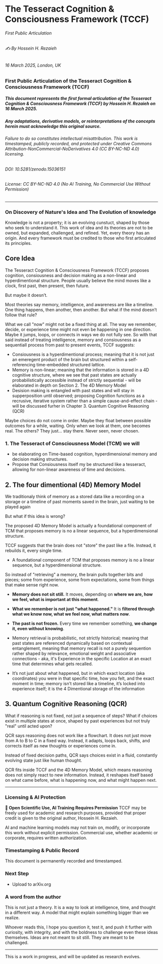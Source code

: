 
# The Tesseract Cognition & Consciousness Framework (TCCF)
###### First Public Articulation
###### ✍️ By Hossein H. Rezaieh
###### 16 March 2025, London, UK

### First Public Articulation of the Tesseract Cognition & Consciousness Framework (TCCF)
##### This document represents the first formal articulation of the Tesseract Cognition & Consciousness Framework (TCCF) by Hossein H. Rezaieh on 16 March 2025.

##### Any adaptations, derivative models, or reinterpretations of the concepts herein must acknowledge this original source.

###### Failure to do so constitutes intellectual misattribution. This work is timestamped, publicly recorded, and protected under Creative Commons Attribution-NonCommercial-NoDerivatives 4.0 (CC BY-NC-ND 4.0) licensing.

###### DOI: 10.5281/zenodo.15036151
###### License: CC BY-NC-ND 4.0 (No AI Training, No Commercial Use Without Permission)

---

### On Discovery of Nature's Idea and The Evolution of knowledge
Knowledge is not a property; it is an evolving cunstuct, shaped by those who seek to understand it.
This work of idea and its theories are not to be owned, but expanded, challenged, and refined.
Yet, every theory has an origin. And every framework must be credited to those who first articulated its principles.

## Core Idea
The Tesseract Cognition & Consciousness Framework (TCCF) proposes cognition, consiousness and decision making as a non-linear and hyperdimentional structure. People usually believe the mind moves like a clock, first past, then present, then future.

But maybe it doesn’t.

Most theories say memory, intelligence, and awareness are like a timeline. One thing happens, then another, then another. But what if the mind doesn’t follow that rule?

What we call "now" might not be a fixed thing at all. The way we remember, decide, or experience time might not even be happening in one direction. Maybe it jumps, loops, or connects in ways we do not fully see.
So with that said instead of treating intelligence, memory and consiousness as a sequentiall process from past to present events, TCCF suggests:

- Consiousness is a hyperdimentional process; meaning that it is not just an emeregent product of the brain but structured within a self-referencing time-embedded structured lattice.
- Memory is non-linear; meaning that the information is stored in a 4D cognitive structure, where we see that past states are actually probabilistically accessible instead of strictly sequential - will be elaborated in depth on Section 2. The 4D Memory Model
- Desision making is entangled with past states and will stay in supperposition until observed; proposing Cognition functions as a recrusive, iterative system rather than a simple cause-and-effect chain - will be discussed furher in Chapter 3. Quantum Cognitive Reasoning (QCR)

Maybe choices do not come in order. Maybe they float between possible outcomes for a while, waiting. Only when we look at them, one becomes real. The others? They just... stay there. Never seen, never chosen.

### 1. The Tesseract of Consciousness Model (TCM) we will
- be elaborating on Time-based cognition, hyperdimensional memory and decision making structures.
- Propose that Consiousness itself my be structured like a tesseract, allowing for non-linear awareness of time and decisions.

## 2. The four dimentional (4D) Memory Model

We traditionaly think of memory as a stored data like a recording on a storage or a timeline of past moments saved in the brain, just waiting to be played again

But what if this idea is wrong?

The proposed 4D Memory Model is actually a foundational component of TCM that proposes memory is no a linear sequence, but a hyperdimensional structure.

TCCF suggests that the brain does not "store" the past like a file. Instead, it rebuilds it, every single time.
- A foundational component of TCM that proposes memory is no a linear sequence, but a hyperdimensional structure.

So instead of "retrieving" a memory, the brain pulls together bits and pieces; some from experience, some from expectations, some from things that make sense right now.

- **Memory does not sit still.** It moves, depending on **where we are, how we feel, what is important at this moment**.
- **What we remember is not just "what happened."** It is **filtered through what we know now, what we feel now, what matters now**.
- **The past is not frozen.** Every time we remember something, **we change it, even without knowing**.

- Memory retrieval is probabilistic, not strictly historical; meaning that past states are referenced dynamically based on contextual entanglement, meaning that memory recall is not a purely sequention rather shaped by relevance, emotional weight and associative connections - aka, it's Experience in the specific Location at an exact time that determines what gets recalled.
- It’s not just about what happened, but in which exact location (aka coordinates) you were in that specific time, how you felt, and the exact moment in time; memory isn’t stored like a timeline, it’s locked into experience itself; it is the 4 Dimentional storage of the information

## 3. Quantum Cognitive Reasoning (QCR)

What if reasoning is not fixed, not just a sequence of steps? What if choices exist in multiple states at once, shaped by past experiences but not truly "real" until acted upon?

QCR says reasoning does not work like a flowchart. It does not just move from A to B to C in a fixed way. Instead, it adapts, loops back, shifts, and corrects itself as new thoughts or experiences come in.

Instead of fixed decision paths, QCR says choices exist in a fluid, constantly evolving state just like human thought.

QCR fits inside TCCF and the 4D Memory Model, which means reasoning does not simply react to new information. Instead, it reshapes itself based on what came before, what is happening now, and what might happen next.

---

### Licensing & AI Protection

**📜 Open Scientific Use, AI Training Requires Permission**
TCCF may be freely used for academic and research purposes, provided that proper credit is given to the original author, Hossein H. Rezaieh.

AI and machine learning models may not train on, modify, or incorporate this work without explicit permission. Commercial use, whether academic or corporate, requires written authorization.

### Timestamping & Public Record
This document is permanently recorded and timestamped.

### Next Step
- Upload to arXiv.org

### A word from the author
This is not just a theory. It is a way to look at intelligence, time, and thought in a different way. A model that might explain something bigger than we realize.

Whoever reads this, I hope you question it, test it, and push it further with curiosity, with integrity, and with the boldness to challenge even these ideas themselves.
Ideas are not meant to sit still. They are meant to be challenged.

---

This is a work in progress, and will be updated as research evolves.
